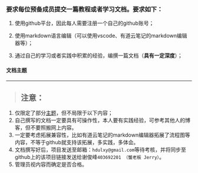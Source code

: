 ### 要求每位预备成员提交一篇教程或者学习文档。要求如下：
1. 使用github平台，因此每人需要注册一个自己的github账号；

2. 使用markdown语言编辑（可以使用vscode、有道云笔记的markdown编辑器等）；

3. 通过自己的学习或者实践中积累的经验，编撰一篇文档（**具有一定深度**）；

#### 文档主题

------------



> ## 注意：
1. 仅限定了部分[主题](http://hdulxy.cn/showdoc/index.php?s=/8&amp;page_id=20 "主题")，但不局限于以下内容；
2. 自己撰写的文档一定要具有可操作性，本人要有实践经验，可参考其他人的博客，但不要照搬网上内容。
3. 一定要考虑拓展兼容性，比如有道云笔记的markdown编辑器拓展了流程图等内容，不等于github就支持该拓展，多实践，多体会。
4. 文档撰写好后，项目发送至邮箱：`hdulxy@gmail.com`等待考核，并将同步至github上的该项目链接发送给谢俊峰`403692201 （蟹老板 Jerry）`。
5. 管理员视内容而确定是否合格。
